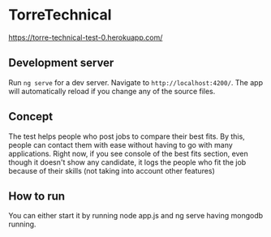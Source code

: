 # TorreTechnical

https://torre-technical-test-0.herokuapp.com/

## Development server

Run `ng serve` for a dev server. Navigate to `http://localhost:4200/`. The app will automatically reload if you change any of the source files.

## Concept

The test helps people who post jobs to compare their best fits. By this, people can contact them with ease without having to go with many applications. Right now, if you see console of the best fits section, even though it doesn't show any candidate, it logs the people who fit the job because of their skills (not taking into account other features)

## How to run

You can either start it by running node app.js and ng serve having mongodb running. 

